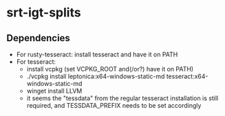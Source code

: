 # srt-igt-splits

## Dependencies

- For rusty-tesseract: install tesseract and have it on PATH
- For tesseract:
    - install vcpkg (set VCPKG_ROOT and(/or?) have it on PATH)
    - ./vcpkg install leptonica:x64-windows-static-md tesseract:x64-windows-static-md
    - winget install LLVM
    - it seems the "tessdata" from the regular tesseract installation is still required, and TESSDATA_PREFIX needs to be set accordingly